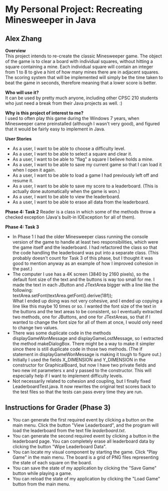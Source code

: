 # My Personal Project: Recreating Minesweeper in Java

## Alex Zhang

**Overview**  
This project intends to re-create the classic Minesweeper game. The object of the game is to clear a board
with individual squares, without hitting a square containing a mine. Each individual square will contain an
integer from 1 to 8 to give a hint of how many mines there are in adjacent squares. The scoring system that
will be implemented will simply be the time taken to beat the game in seconds, therefore meaning that a
lower score is better.

**Who will use it?**  
It can be used by pretty much anyone, including other CPSC 210 students who just need a break from their
Java projects as well. :)

**Why is this project of interest to me?**  
I used to often play this game during the Windows 7 years, when Minesweeper came preinstalled (although I
wasn't very good), and figured that it would be fairly easy to implement in Java.

**User Stories**  
- As a user, I want to be able to choose a difficulty level.
- As a user, I want to be able to select a square and clear it.
- As a user, I want to be able to "flag" a square I believe holds a mine.
- As a user, I want to be able to save my current game so that I can load it when I open it again.
- As a user, I want to be able to load a game I had previously left off and resume it.
- As a user, I want to be able to save my score to a leaderboard. (This is actually done automatically when
the game is won.)
- As a user, I want to be able to view the leaderboard.
- As a user, I want to be able to erase all data from the leaderboard.

**Phase 4: Task 2**
Reader is a class in which some of the methods throw a checked exception (Java's built-in IOException for
all of them).

**Phase 4: Task 3**
- In Phase 1 I had the older Minesweeper class running the console version of the game to handle at least
two responsibilities, which were the game itself and the leaderboard. I had refactored the class so that the
code handling the leaderboard was put into a separate class. (This probably doesn't count for Task 3 of this
phase, but I thought it was good to mention anyway as an example of how I improved cohesion in the past.)
- The computer I use has a 4K screen (3840 by 2160 pixels), so the default font size of the text and the
buttons is way too small for me. I made the text in each JButton and JTextArea bigger with a line like the
following:  
textArea.setFont(textArea.getFont().derive(18f));  
What I ended up doing was not very cohesive, and I ended up copying a line like this maybe 10 times or so.
I wanted the font size of the text in the buttons and the text areas to be consistent, so I eventually
extracted two methods, one for JButtons, and one for JTextAreas, so that if I wanted to change the font size
for all of them at once, I would only need to change two values.
- There was some duplicate code in the methods displayGameWonMessage and displayGameLostMessage, so I
extracted the method makeDialogBox. There might be a way to make it simpler since there is still duplicate
code in those two methods. (The if statement in displayGameWonMessage is making it tough to figure out.)
- Initially I used the fields X_DIMENSION and Y_DIMENSION in the constructor for GraphicalBoard, but now I
have two private fields and two new int parameters x and y passed to the constructor. This will especially
help if I want to implement difficulty levels.
- Not necessarily related to cohesion and coupling, but I finally fixed LeaderboardTest.java. It now
rewrites the original test scores back to the test files so that the tests can pass every time they are run.

## Instructions for Grader (Phase 3)
- You can generate the first required event by clicking a button on the main menu. Click the button "View
Leaderboard", and the program will load the leaderboard from the text file *leaderboard.txt*.
- You can generate the second required event by clicking a button in the leaderboard page. You can
completely erase all leaderboard data by clicking the button "Wipe Leaderboard Data".
- You can locate my visual component by starting the game. Click "Play Game" in the main menu. The board is
a grid of PNG files representing the state of each square on the board.
- You can save the state of my application by clicking the "Save Game" button while playing a game.
- You can reload the state of my application by clicking the "Load Game" button from the main menu.